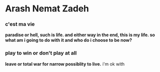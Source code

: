 # Arash Nemat Zadeh
### c'est ma vie
**paradise or hell, such is life. and either way in the end, this is my life. so what am i going to do with it and who do i choose to be now?**
### play to win or don't play at all
**leave or total war for narrow possiblity to live.**
i'm ok with
### 